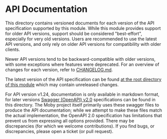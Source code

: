 # API Documentation

This directory contains versioned documents for each version of the API
specification supported by this module. While this module provides support
for older API versions, support should be considered "best-effort", especially
for very old versions. Users are recommended to use the latest API versions,
and only rely on older API versions for compatibility with older clients.

Newer API versions tend to be backward-compatible with older versions,
with some exceptions where features were deprecated. For an overview
of changes for each version, refer to [CHANGELOG.md](CHANGELOG.md).

The latest version of the API specification can be found [at the root directory
of this module](../swagger.yaml) which may contain unreleased changes.

For API version v1.24, documentation is only available in markdown
format, for later versions [Swagger (OpenAPI) v2.0](https://swagger.io/specification/v2/)
specifications can be found in this directory. The Moby project itself
primarily uses these swagger files to produce the API documentation;
while we attempt to make these files match the actual implementation,
the OpenAPI 2.0 specification has limitations that prevent us from
expressing all options provided. There may be discrepancies (for which
we welcome contributions). If you find bugs, or discrepancies, please
open a ticket (or pull request).


